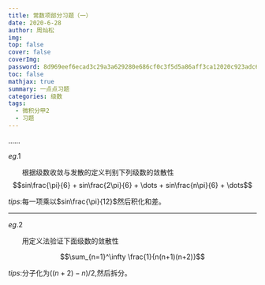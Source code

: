```yaml
---
title: 常数项部分习题（一）
date: 2020-6-28
author: 周灿松
img: 
top: false
cover: false
coverImg: 
password: 8d969eef6ecad3c29a3a629280e686cf0c3f5d5a86aff3ca12020c923adc6c92
toc: false
mathjax: true
summary: 一点点习题
categories: 级数
tags:
  - 微积分甲2
  - 习题
---
```


……

<!-- more -->

$eg.1$

&emsp;&emsp;根据级数收敛与发散的定义判别下列级数的敛散性
$$sin\frac{\pi}{6} + sin\frac{2\pi}{6} + \dots + sin\frac{n\pi}{6} + \dots$$


$tips$:每一项乘以$sin\frac{\pi}{12}$然后积化和差。

---

$eg.2$

&emsp;&emsp;用定义法验证下面级数的敛散性

$$\sum_{n=1}^\infty \frac{1}{n(n+1)(n+2)}$$

$tips$:分子化为$((n+2) - n)/2$,然后拆分。